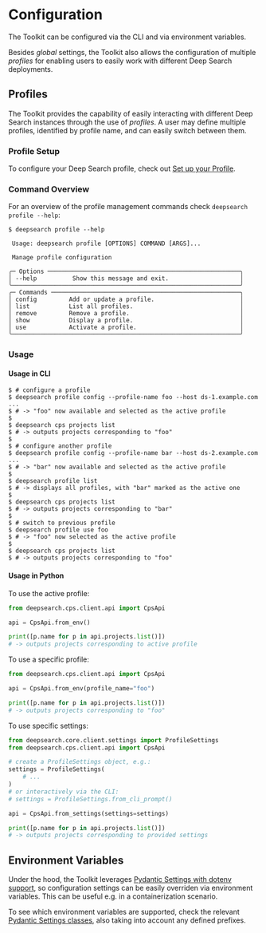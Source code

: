 # Configuration

The Toolkit can be configured via the CLI and via environment variables.

Besides *global* settings, the Toolkit also allows the configuration of multiple
*profiles* for enabling users to easily work with different Deep Search deployments.

## Profiles

The Toolkit provides the capability of easily interacting with different Deep Search
instances through the use of *profiles*. A user may define multiple profiles, identified
by profile name, and can easily switch between them.

### Profile Setup

To configure your Deep Search profile, check out [Set up your Profile](../index.md#set-up-your-profile).

### Command Overview

For an overview of the profile management commands check `deepsearch profile --help`:
```console
$ deepsearch profile --help

 Usage: deepsearch profile [OPTIONS] COMMAND [ARGS]...

 Manage profile configuration

╭─ Options ──────────────────────────────────────────────────────╮
│ --help          Show this message and exit.                    │
╰────────────────────────────────────────────────────────────────╯
╭─ Commands ─────────────────────────────────────────────────────╮
│ config         Add or update a profile.                        │
│ list           List all profiles.                              │
│ remove         Remove a profile.                               │
│ show           Display a profile.                              │
│ use            Activate a profile.                             │
╰────────────────────────────────────────────────────────────────╯
```

### Usage

#### Usage in CLI

```console
$ # configure a profile
$ deepsearch profile config --profile-name foo --host ds-1.example.com ...
$ # -> "foo" now available and selected as the active profile
$
$ deepsearch cps projects list
$ # -> outputs projects corresponding to "foo"
$
$ # configure another profile
$ deepsearch profile config --profile-name bar --host ds-2.example.com ...
$ # -> "bar" now available and selected as the active profile
$
$ deepsearch profile list
$ # -> displays all profiles, with "bar" marked as the active one
$
$ deepsearch cps projects list
$ # -> outputs projects corresponding to "bar"
$
$ # switch to previous profile
$ deepsearch profile use foo
$ # -> "foo" now selected as the active profile
$
$ deepsearch cps projects list
$ # -> outputs projects corresponding to "foo"
```

#### Usage in Python

To use the active profile:
```python
from deepsearch.cps.client.api import CpsApi

api = CpsApi.from_env()

print([p.name for p in api.projects.list()])
# -> outputs projects corresponding to active profile
```

To use a specific profile:
```python
from deepsearch.cps.client.api import CpsApi

api = CpsApi.from_env(profile_name="foo")

print([p.name for p in api.projects.list()])
# -> outputs projects corresponding to "foo"
```

To use specific settings:
```python
from deepsearch.core.client.settings import ProfileSettings
from deepsearch.cps.client.api import CpsApi

# create a ProfileSettings object, e.g.:
settings = ProfileSettings(
    # ...
)
# or interactively via the CLI:
# settings = ProfileSettings.from_cli_prompt()

api = CpsApi.from_settings(settings=settings)

print([p.name for p in api.projects.list()])
# -> outputs projects corresponding to provided settings
```

## Environment Variables

Under the hood, the Toolkit leverages [Pydantic Settings with dotenv
support][pydantic_settings], so configuration settings can be easily overriden via
environment variables. This can be useful e.g. in a containerization scenario.

To see which environment variables are supported, check the relevant [Pydantic Settings
classes][settings_file], also taking into account any defined prefixes.

[pydantic_settings]: https://docs.pydantic.dev/dev-v1/usage/settings
[settings_file]: https://github.com/DS4SD/deepsearch-toolkit/blob/main/deepsearch/core/client/settings.py
